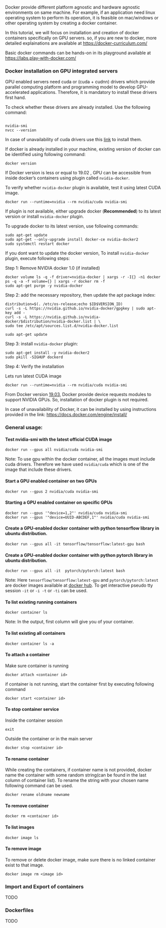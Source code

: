 Docker provide different platform agnostic and hardware agnostic environments on same machine. For example, if an application need linux operating system to perform its operation, it is feasible on mac/windows or other operating system by creating a docker container. 

In this tutorial, we will focus on installation and creation of docker containers specifically on GPU servers. so, if you are new to docker, more detailed explainations are available at https://docker-curriculum.com/

Basic docker commands can be hands-on in its playground available at https://labs.play-with-docker.com/


### Docker installation on GPU integrated servers

GPU enabled servers need cuda or (cuda + cudnn) drivers which provide parallel computing platform and programming model to develop GPU-accelerated applications. Therefore, it is mandatory to install these drivers first hand.

To check whether these drivers are already installed. Use the following command:

``` 

nvidia-smi 
nvcc --version

```

In case of unavailability of cuda drivers use this [link](https://docs.nvidia.com/cuda/cuda-installation-guide-linux/index.html#package-manager-installation) to install them. 


If docker is already installed in your machine, existing version of docker can be identified using following command:

```
docker version
```

If Docker version is less or equal to 19.02 , GPU can be accessible from inside docker’s containers using plugin called ``` nvidia-docker ```. 

To verify whether ``` nvidia-docker ``` plugin is available, test it using latest CUDA image.

```
docker run --runtime=nvidia --rm nvidia/cuda nvidia-smi

```

If plugin is not available, either upgrade docker (**Recommended**) to its latest version or install ``` nvidia-docker ``` plugin.

To upgrade docker to its latest version, use following commands:

```
sudo apt-get update
sudo apt-get --only-upgrade install docker-ce nvidia-docker2
sudo systemctl restart docker
```

If you dont want to update the docker version, To install ``` nvidia-docker ``` plugin, execute following steps:

Step 1: Remove NVIDIA docker 1.0 (if installed)

```
docker volume ls -q -f driver=nvidia-docker | xargs -r -I{} -n1 docker ps -q -a -f volume={} | xargs -r docker rm -f
sudo apt-get purge -y nvidia-docker
```

Step 2: add the necessary repository, then update the apt package index:

```
distribution=$(. /etc/os-release;echo $ID$VERSION_ID)
curl -s -L https://nvidia.github.io/nvidia-docker/gpgkey | sudo apt-key add -
curl -s -L https://nvidia.github.io/nvidia-docker/$distribution/nvidia-docker.list | \
sudo tee /etc/apt/sources.list.d/nvidia-docker.list

sudo apt-get update
```

Step 3: install ``` nvidia-docker ``` plugin:

```
sudo apt-get install -y nvidia-docker2
sudo pkill -SIGHUP dockerd
```

Step 4: Verify the installation

Lets run latest CUDA image

```
docker run --runtime=nvidia --rm nvidia/cuda nvidia-smi

```

From Docker version [19.03](https://github.com/moby/moby/pull/38828), Docker provide device requests modules to support NVIDIA GPUs. So, installation of docker plugin is not required.

In case of unavailability of Docker, it can be installed by using instructions provided in the link: https://docs.docker.com/engine/install/


### General usage:

#### Test nvidia-smi with the latest official CUDA image
```
docker run --gpus all nvidia/cuda nvidia-smi
```

Note: To use gpu within the docker container, all the images must include cuda drivers. Therefore we have used ```nvidia/cuda``` which is one of the image that include these drivers.

#### Start a GPU enabled container on two GPUs
```
docker run --gpus 2 nvidia/cuda nvidia-smi
```

#### Starting a GPU enabled container on specific GPUs
```
docker run --gpus '"device=1,2"' nvidia/cuda nvidia-smi
docker run --gpus '"device=UUID-ABCDEF,1"' nvidia/cuda nvidia-smi
```


#### Create a GPU-enabled docker container with python tensorflow library in ubuntu distribution.

```
docker run --gpus all -it tensorflow/tensorflow:latest-gpu bash
```

#### Create a GPU-enabled docker container with python pytorch library in ubuntu distribution.

```
docker run --gpus all -it  pytorch/pytorch:latest bash
```

Note: Here ``` tensorflow/tensorflow:latest-gpu ``` and ``` pytorch/pytorch:latest ``` are docker images available at [docker hub](https://hub.docker.com/). To get interactive pseudo tty session ``` -it ``` or ``` -i -t ``` or ``` -ti ``` can be used.

#### To list existing running containers

```
docker container ls
```

Note: In the output, first column will give you <containers id> of your container. 
  
#### To list existing all containers
 
```
docker container ls -a
```

#### To attach a container

Make sure container is running 

```
docker attach <container id>
```

if container is not running, start the container first by executing following command

```
docker start <container id>
```


#### To stop container service

Inside the container session

```
exit
```

Outside the container or in the main server

```
docker stop <container id>
```

#### To rename container

While creating the containers, if container name is not provided, docker name the container with some random string(can be found in the last column of container list). To rename the string with your chosen name following command can be used.

```
docker rename oldname newname
```

#### To remove container

```
docker rm <container id>
```

#### To list images

```
docker image ls
```

#### To remove image

To remove or delete docker image, make sure there is no linked container exist to that image.

```
docker image rm <image id>
```


### Import and Export of containers

TODO

### Dockerfiles

TODO
